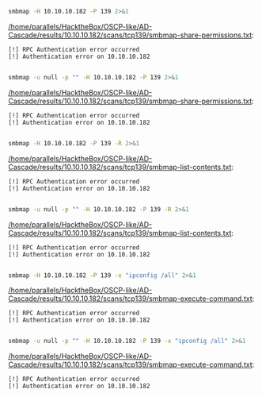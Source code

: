 ```bash
smbmap -H 10.10.10.182 -P 139 2>&1
```

[/home/parallels/HacktheBox/OSCP-like/AD-Cascade/results/10.10.10.182/scans/tcp139/smbmap-share-permissions.txt](file:///home/parallels/HacktheBox/OSCP-like/AD-Cascade/results/10.10.10.182/scans/tcp139/smbmap-share-permissions.txt):

```
[!] RPC Authentication error occurred
[!] Authentication error on 10.10.10.182


```
```bash
smbmap -u null -p "" -H 10.10.10.182 -P 139 2>&1
```

[/home/parallels/HacktheBox/OSCP-like/AD-Cascade/results/10.10.10.182/scans/tcp139/smbmap-share-permissions.txt](file:///home/parallels/HacktheBox/OSCP-like/AD-Cascade/results/10.10.10.182/scans/tcp139/smbmap-share-permissions.txt):

```
[!] RPC Authentication error occurred
[!] Authentication error on 10.10.10.182


```
```bash
smbmap -H 10.10.10.182 -P 139 -R 2>&1
```

[/home/parallels/HacktheBox/OSCP-like/AD-Cascade/results/10.10.10.182/scans/tcp139/smbmap-list-contents.txt](file:///home/parallels/HacktheBox/OSCP-like/AD-Cascade/results/10.10.10.182/scans/tcp139/smbmap-list-contents.txt):

```
[!] RPC Authentication error occurred
[!] Authentication error on 10.10.10.182


```
```bash
smbmap -u null -p "" -H 10.10.10.182 -P 139 -R 2>&1
```

[/home/parallels/HacktheBox/OSCP-like/AD-Cascade/results/10.10.10.182/scans/tcp139/smbmap-list-contents.txt](file:///home/parallels/HacktheBox/OSCP-like/AD-Cascade/results/10.10.10.182/scans/tcp139/smbmap-list-contents.txt):

```
[!] RPC Authentication error occurred
[!] Authentication error on 10.10.10.182


```
```bash
smbmap -H 10.10.10.182 -P 139 -x "ipconfig /all" 2>&1
```

[/home/parallels/HacktheBox/OSCP-like/AD-Cascade/results/10.10.10.182/scans/tcp139/smbmap-execute-command.txt](file:///home/parallels/HacktheBox/OSCP-like/AD-Cascade/results/10.10.10.182/scans/tcp139/smbmap-execute-command.txt):

```
[!] RPC Authentication error occurred
[!] Authentication error on 10.10.10.182


```
```bash
smbmap -u null -p "" -H 10.10.10.182 -P 139 -x "ipconfig /all" 2>&1
```

[/home/parallels/HacktheBox/OSCP-like/AD-Cascade/results/10.10.10.182/scans/tcp139/smbmap-execute-command.txt](file:///home/parallels/HacktheBox/OSCP-like/AD-Cascade/results/10.10.10.182/scans/tcp139/smbmap-execute-command.txt):

```
[!] RPC Authentication error occurred
[!] Authentication error on 10.10.10.182


```
